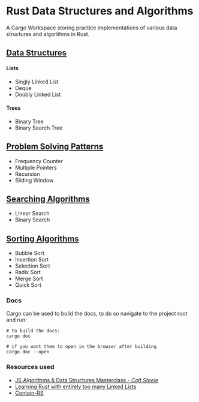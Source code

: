 # Rust Data Structures and Algorithms

A Cargo Workspace storing practice implementations of various data structures and algorithms in Rust. 

## [Data Structures](https://github.com/naamancurtis/rust_data_structures_and_algorithms/tree/master/data_structures/src)
#### Lists
 - Singly Linked List
 - Deque
 - Doubly Linked List

#### Trees
 - Binary Tree
 - Binary Search Tree

## [Problem Solving Patterns](https://github.com/naamancurtis/rust_data_structures_and_algorithms/tree/master/problem_solving_patterns/src)
- Frequency Counter
- Multiple Pointers
- Recursion
- Sliding Window

## [Searching Algorithms](https://github.com/naamancurtis/rust_data_structures_and_algorithms/tree/master/searching/src)
- Linear Search
- Binary Search

## [Sorting Algorithms](https://github.com/naamancurtis/rust_data_structures_and_algorithms/tree/master/sorting/src)
- Bubble Sort
- Insertion Sort
- Selection Sort
- Radix Sort
- Merge Sort
- Quick Sort

### Docs
Cargo can be used to build the docs, to do so navigate to the project root and run:
 ```shell script
# to build the docs:
cargo doc 

# if you want them to open in the browser after building
cargo doc --open
```

### Resources used
- [JS Algorithms & Data Structures Masterclass - _Colt Steele_](https://www.udemy.com/course/js-algorithms-and-data-structures-masterclass/)
- [Learning Rust with entirely too many Linked Lists](https://cglab.ca/~abeinges/blah/too-many-lists/book/README.html)
- [Contain-RS](https://github.com/contain-rs)